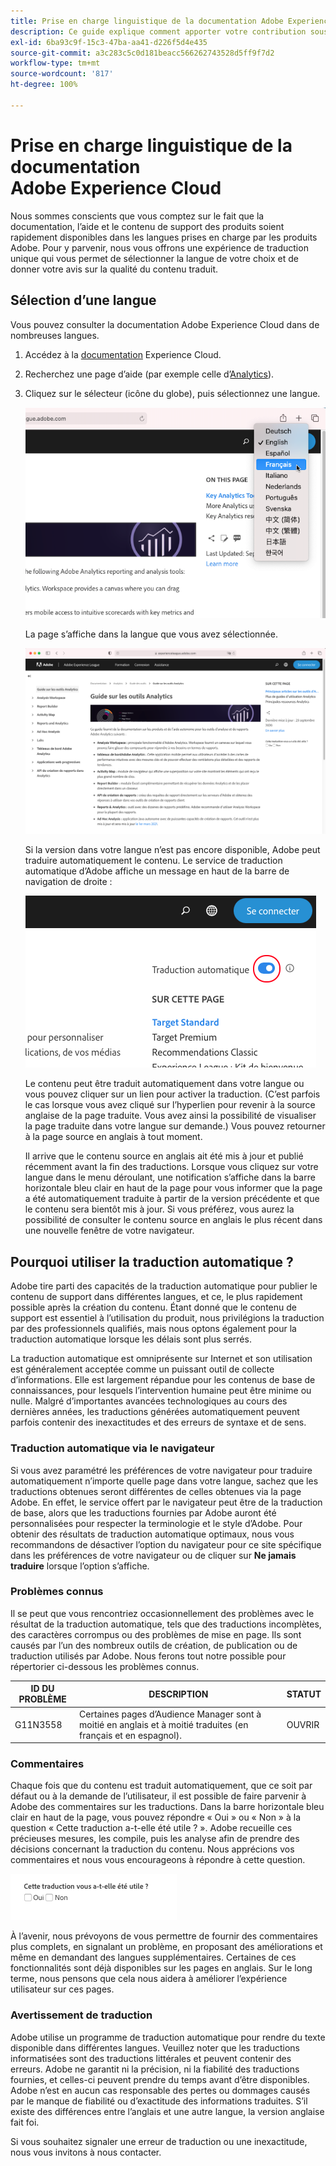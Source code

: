 ```yaml
---
title: Prise en charge linguistique de la documentation Adobe Experience Cloud
description: Ce guide explique comment apporter votre contribution sous la forme de suggestions et d’ajouts sur le site de documentation Adobe.
exl-id: 6ba93c9f-15c3-47ba-aa41-d226f5d4e435
source-git-commit: a3c283c5c0d181beacc566262743528d5ff9f7d2
workflow-type: tm+mt
source-wordcount: '817'
ht-degree: 100%

---
```


# Prise en charge linguistique de la documentation Adobe Experience Cloud

Nous sommes conscients que vous comptez sur le fait que la documentation, l’aide et le contenu de support des produits soient rapidement disponibles dans les langues prises en charge par les produits Adobe. Pour y parvenir, nous vous offrons une expérience de traduction unique qui vous permet de sélectionner la langue de votre choix et de donner votre avis sur la qualité du contenu traduit.

## Sélection d’une langue

Vous pouvez consulter la documentation Adobe Experience Cloud dans de nombreuses langues.

1. Accédez à la [documentation](https://helpx.adobe.com/fr/support/experience-cloud.html) Experience Cloud.

1. Recherchez une page d’aide (par exemple celle d’[Analytics](https://docs.adobe.com/content/help/fr-FR/analytics/landing/home.html)).

1. Cliquez sur le sélecteur (icône du globe), puis sélectionnez une langue.

   ![Sélecteur de langue](assets/language-dropdown.png)

   La page s’affiche dans la langue que vous avez sélectionnée.

   ![Page traduite](assets/french.png)

   Si la version dans votre langue n’est pas encore disponible, Adobe peut traduire automatiquement le contenu. Le service de traduction automatique d’Adobe affiche un message en haut de la barre de navigation de droite :

   ![Message de traduction](assets/machine-translation-message.png)

   Le contenu peut être traduit automatiquement dans votre langue ou vous pouvez cliquer sur un lien pour activer la traduction. (C’est parfois le cas lorsque vous avez cliqué sur l’hyperlien pour revenir à la source anglaise de la page traduite. Vous avez ainsi la possibilité de visualiser la page traduite dans votre langue sur demande.) Vous pouvez retourner à la page source en anglais à tout moment.

   Il arrive que le contenu source en anglais ait été mis à jour et publié récemment avant la fin des traductions. Lorsque vous cliquez sur votre langue dans le menu déroulant, une notification s’affiche dans la barre horizontale bleu clair en haut de la page pour vous informer que la page a été automatiquement traduite à partir de la version précédente et que le contenu sera bientôt mis à jour. Si vous préférez, vous aurez la possibilité de consulter le contenu source en anglais le plus récent dans une nouvelle fenêtre de votre navigateur.

## Pourquoi utiliser la traduction automatique ?

Adobe tire parti des capacités de la traduction automatique pour publier le contenu de support dans différentes langues, et ce, le plus rapidement possible après la création du contenu. Étant donné que le contenu de support est essentiel à l’utilisation du produit, nous privilégions la traduction par des professionnels qualifiés, mais nous optons également pour la traduction automatique lorsque les délais sont plus serrés.

La traduction automatique est omniprésente sur Internet et son utilisation est généralement acceptée comme un puissant outil de collecte d’informations. Elle est largement répandue pour les contenus de base de connaissances, pour lesquels l’intervention humaine peut être minime ou nulle. Malgré d’importantes avancées technologiques au cours des dernières années, les traductions générées automatiquement peuvent parfois contenir des inexactitudes et des erreurs de syntaxe et de sens.

### Traduction automatique via le navigateur

Si vous avez paramétré les préférences de votre navigateur pour traduire automatiquement n’importe quelle page dans votre langue, sachez que les traductions obtenues seront différentes de celles obtenues via la page Adobe. En effet, le service offert par le navigateur peut être de la traduction de base, alors que les traductions fournies par Adobe auront été personnalisées pour respecter la terminologie et le style d’Adobe. Pour obtenir des résultats de traduction automatique optimaux, nous vous recommandons de désactiver l’option du navigateur pour ce site spécifique dans les préférences de votre navigateur ou de cliquer sur **Ne jamais traduire** lorsque l’option s’affiche.

### Problèmes connus

Il se peut que vous rencontriez occasionnellement des problèmes avec le résultat de la traduction automatique, tels que des traductions incomplètes, des caractères corrompus ou des problèmes de mise en page. Ils sont causés par l’un des nombreux outils de création, de publication ou de traduction utilisés par Adobe. Nous ferons tout notre possible pour répertorier ci-dessous les problèmes connus.

| **ID DU PROBLÈME** | **DESCRIPTION** | **STATUT** |
|--------------|-------------------------------------------------------------------------------------|------------|
| G11N3558 | Certaines pages d’Audience Manager sont à moitié en anglais et à moitié traduites (en français et en espagnol). | OUVRIR |

### Commentaires

Chaque fois que du contenu est traduit automatiquement, que ce soit par défaut ou à la demande de l’utilisateur, il est possible de faire parvenir à Adobe des commentaires sur les traductions. Dans la
barre horizontale bleu clair en haut de la page, vous pouvez répondre « Oui » ou « Non » à la question « Cette traduction a-t-elle été utile ? ». Adobe recueille ces précieuses mesures, les compile, puis les analyse afin de prendre des décisions concernant la traduction du contenu. Nous apprécions vos commentaires et nous vous encourageons à répondre à cette question.

![Commentaires](assets/machine-translation-feedback.png)

À l’avenir, nous prévoyons de vous permettre de fournir des commentaires plus complets, en signalant un problème, en proposant des améliorations et même en demandant des langues supplémentaires. Certaines de ces fonctionnalités sont déjà disponibles sur les pages en anglais. Sur le long terme, nous pensons que cela nous aidera à améliorer l’expérience utilisateur sur ces pages.

<!--
![Improve this page](assets/feedback.png)
-->

### Avertissement de traduction

Adobe utilise un programme de traduction automatique pour rendre du texte disponible dans différentes langues. Veuillez noter que les traductions informatisées sont des traductions littérales et peuvent contenir des erreurs. Adobe ne garantit ni la précision, ni la fiabilité des traductions fournies, et celles-ci peuvent prendre du temps avant d’être disponibles. Adobe n’est en aucun cas responsable des pertes ou dommages causés par le manque de fiabilité ou d’exactitude des informations traduites. S’il existe des différences entre l’anglais et une autre langue, la version anglaise fait foi.

Si vous souhaitez signaler une erreur de traduction ou une inexactitude, nous vous invitons à nous contacter.
